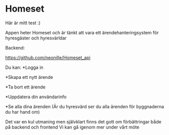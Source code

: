 # Homeset

Här är mitt test :)

Appen heter Homeset och är tänkt att vara ett ärendehanteringsystem för hyresgäster och hyresvärldar

Backend:

https://github.com/neonille/Homeset_api

Du kan:
\*Logga in

\*Skapa ett nytt ärende

\*Ta bort ett ärende

\*Uppdatera din användarinfo

\*Se alla dina ärenden (Är du hyresvärd ser du alla ärenden för byggnaderna du har hand om)

Det var en kul utmaning men självklart finns det gott om förbättringar både på backend och frontend
Vi kan gå igenom mer under vårt möte
